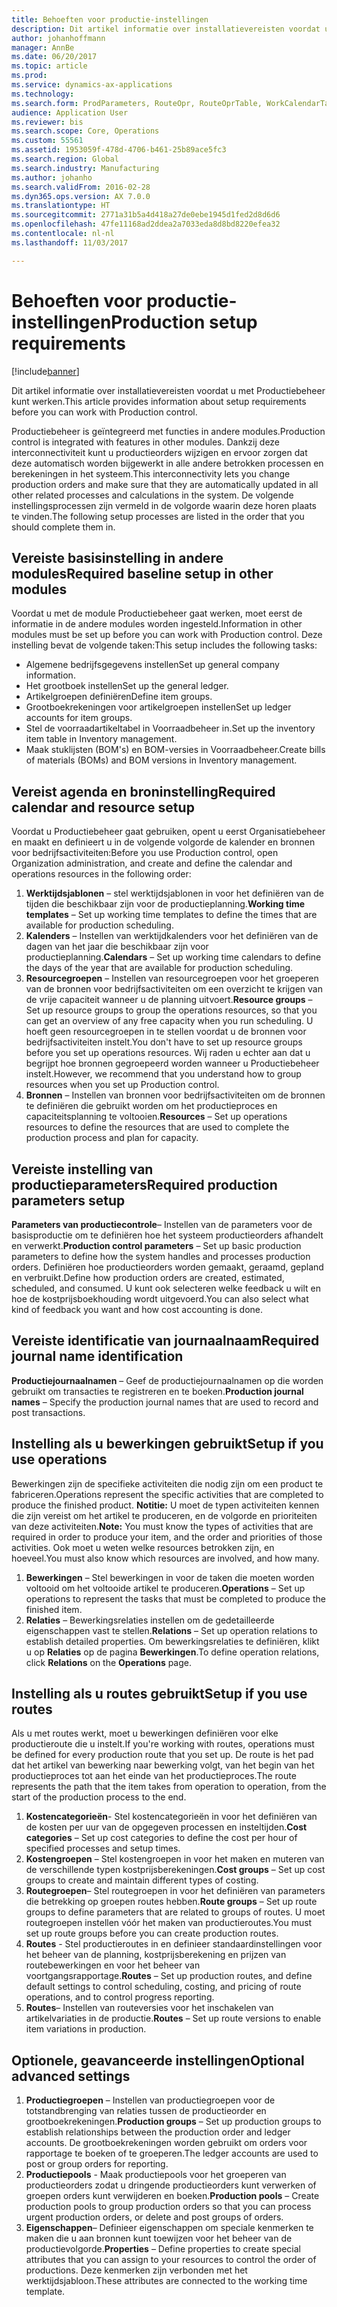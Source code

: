 ```yaml
---
title: Behoeften voor productie-instellingen
description: Dit artikel informatie over installatievereisten voordat u met Productiebeheer kunt werken.
author: johanhoffmann
manager: AnnBe
ms.date: 06/20/2017
ms.topic: article
ms.prod: 
ms.service: dynamics-ax-applications
ms.technology: 
ms.search.form: ProdParameters, RouteOpr, RouteOprTable, WorkCalendarTable, WorkTimeTable, WrkCtrTable
audience: Application User
ms.reviewer: bis
ms.search.scope: Core, Operations
ms.custom: 55561
ms.assetid: 1953059f-478d-4706-b461-25b89ace5fc3
ms.search.region: Global
ms.search.industry: Manufacturing
ms.author: johanho
ms.search.validFrom: 2016-02-28
ms.dyn365.ops.version: AX 7.0.0
ms.translationtype: HT
ms.sourcegitcommit: 2771a31b5a4d418a27de0ebe1945d1fed2d8d6d6
ms.openlocfilehash: 47fe11168ad2ddea2a7033eda8d8bd8220efea32
ms.contentlocale: nl-nl
ms.lasthandoff: 11/03/2017

---
```


# <a name="production-setup-requirements"></a><span data-ttu-id="7c239-103">Behoeften voor productie-instellingen</span><span class="sxs-lookup"><span data-stu-id="7c239-103">Production setup requirements</span></span>

[!include[banner](../includes/banner.md)]


<span data-ttu-id="7c239-104">Dit artikel informatie over installatievereisten voordat u met Productiebeheer kunt werken.</span><span class="sxs-lookup"><span data-stu-id="7c239-104">This article provides information about setup requirements before you can work with Production control.</span></span> 

<span data-ttu-id="7c239-105">Productiebeheer is geïntegreerd met functies in andere modules.</span><span class="sxs-lookup"><span data-stu-id="7c239-105">Production control is integrated with features in other modules.</span></span> <span data-ttu-id="7c239-106">Dankzij deze interconnectiviteit kunt u productieorders wijzigen en ervoor zorgen dat deze automatisch worden bijgewerkt in alle andere betrokken processen en berekeningen in het systeem.</span><span class="sxs-lookup"><span data-stu-id="7c239-106">This interconnectivity lets you change production orders and make sure that they are automatically updated in all other related processes and calculations in the system.</span></span> <span data-ttu-id="7c239-107">De volgende instellingsprocessen zijn vermeld in de volgorde waarin deze horen plaats te vinden.</span><span class="sxs-lookup"><span data-stu-id="7c239-107">The following setup processes are listed in the order that you should complete them in.</span></span>

## <a name="required-baseline-setup-in-other-modules"></a><span data-ttu-id="7c239-108">Vereiste basisinstelling in andere modules</span><span class="sxs-lookup"><span data-stu-id="7c239-108">Required baseline setup in other modules</span></span>
<span data-ttu-id="7c239-109">Voordat u met de module Productiebeheer gaat werken, moet eerst de informatie in de andere modules worden ingesteld.</span><span class="sxs-lookup"><span data-stu-id="7c239-109">Information in other modules must be set up before you can work with Production control.</span></span> <span data-ttu-id="7c239-110">Deze instelling bevat de volgende taken:</span><span class="sxs-lookup"><span data-stu-id="7c239-110">This setup includes the following tasks:</span></span>

-   <span data-ttu-id="7c239-111">Algemene bedrijfsgegevens instellen</span><span class="sxs-lookup"><span data-stu-id="7c239-111">Set up general company information.</span></span>
-   <span data-ttu-id="7c239-112">Het grootboek instellen</span><span class="sxs-lookup"><span data-stu-id="7c239-112">Set up the general ledger.</span></span>
-   <span data-ttu-id="7c239-113">Artikelgroepen definiëren</span><span class="sxs-lookup"><span data-stu-id="7c239-113">Define item groups.</span></span>
-   <span data-ttu-id="7c239-114">Grootboekrekeningen voor artikelgroepen instellen</span><span class="sxs-lookup"><span data-stu-id="7c239-114">Set up ledger accounts for item groups.</span></span>
-   <span data-ttu-id="7c239-115">Stel de voorraadartikeltabel in Voorraadbeheer in.</span><span class="sxs-lookup"><span data-stu-id="7c239-115">Set up the inventory item table in Inventory management.</span></span>
-   <span data-ttu-id="7c239-116">Maak stuklijsten (BOM's) en BOM-versies in Voorraadbeheer.</span><span class="sxs-lookup"><span data-stu-id="7c239-116">Create bills of materials (BOMs) and BOM versions in Inventory management.</span></span>

## <a name="required-calendar-and-resource-setup"></a><span data-ttu-id="7c239-117">Vereist agenda en broninstelling</span><span class="sxs-lookup"><span data-stu-id="7c239-117">Required calendar and resource setup</span></span>
<span data-ttu-id="7c239-118">Voordat u Productiebeheer gaat gebruiken, opent u eerst Organisatiebeheer en maakt en definieert u in de volgende volgorde de kalender en bronnen voor bedrijfsactiviteiten:</span><span class="sxs-lookup"><span data-stu-id="7c239-118">Before you use Production control, open Organization administration, and create and define the calendar and operations resources in the following order:</span></span>

1.  <span data-ttu-id="7c239-119">**Werktijdsjablonen** – stel werktijdsjablonen in voor het definiëren van de tijden die beschikbaar zijn voor de productieplanning.</span><span class="sxs-lookup"><span data-stu-id="7c239-119">**Working time templates** – Set up working time templates to define the times that are available for production scheduling.</span></span>
2.  <span data-ttu-id="7c239-120">**Kalenders** – Instellen van werktijdkalenders voor het definiëren van de dagen van het jaar die beschikbaar zijn voor productieplanning.</span><span class="sxs-lookup"><span data-stu-id="7c239-120">**Calendars** – Set up working time calendars to define the days of the year that are available for production scheduling.</span></span>
3.  <span data-ttu-id="7c239-121">**Resourcegroepen** – Instellen van resourcegroepen voor het groeperen van de bronnen voor bedrijfsactiviteiten om een overzicht te krijgen van de vrije capaciteit wanneer u de planning uitvoert.</span><span class="sxs-lookup"><span data-stu-id="7c239-121">**Resource groups** – Set up resource groups to group the operations resources, so that you can get an overview of any free capacity when you run scheduling.</span></span> <span data-ttu-id="7c239-122">U hoeft geen resourcegroepen in te stellen voordat u de bronnen voor bedrijfsactiviteiten instelt.</span><span class="sxs-lookup"><span data-stu-id="7c239-122">You don't have to set up resource groups before you set up operations resources.</span></span> <span data-ttu-id="7c239-123">Wij raden u echter aan dat u begrijpt hoe bronnen gegroepeerd worden wanneer u Productiebeheer instelt.</span><span class="sxs-lookup"><span data-stu-id="7c239-123">However, we recommend that you understand how to group resources when you set up Production control.</span></span>
4.  <span data-ttu-id="7c239-124">**Bronnen** – Instellen van bronnen voor bedrijfsactiviteiten om de bronnen te definiëren die gebruikt worden om het productieproces en capaciteitsplanning te voltooien.</span><span class="sxs-lookup"><span data-stu-id="7c239-124">**Resources** – Set up operations resources to define the resources that are used to complete the production process and plan for capacity.</span></span>

## <a name="required-production-parameters-setup"></a><span data-ttu-id="7c239-125">Vereiste instelling van productieparameters</span><span class="sxs-lookup"><span data-stu-id="7c239-125">Required production parameters setup</span></span>
<span data-ttu-id="7c239-126">**Parameters van productiecontrole**– Instellen van de parameters voor de basisproductie om te definiëren hoe het systeem productieorders afhandelt en verwerkt.</span><span class="sxs-lookup"><span data-stu-id="7c239-126">**Production control parameters** – Set up basic production parameters to define how the system handles and processes production orders.</span></span> <span data-ttu-id="7c239-127">Definiëren hoe productieorders worden gemaakt, geraamd, gepland en verbruikt.</span><span class="sxs-lookup"><span data-stu-id="7c239-127">Define how production orders are created, estimated, scheduled, and consumed.</span></span> <span data-ttu-id="7c239-128">U kunt ook selecteren welke feedback u wilt en hoe de kostprijsboekhouding wordt uitgevoerd.</span><span class="sxs-lookup"><span data-stu-id="7c239-128">You can also select what kind of feedback you want and how cost accounting is done.</span></span>

## <a name="required-journal-name-identification"></a><span data-ttu-id="7c239-129">Vereiste identificatie van journaalnaam</span><span class="sxs-lookup"><span data-stu-id="7c239-129">Required journal name identification</span></span>
<span data-ttu-id="7c239-130">**Productiejournaalnamen** – Geef de productiejournaalnamen op die worden gebruikt om transacties te registreren en te boeken.</span><span class="sxs-lookup"><span data-stu-id="7c239-130">**Production journal names** – Specify the production journal names that are used to record and post transactions.</span></span>

## <a name="setup-if-you-use-operations"></a><span data-ttu-id="7c239-131">Instelling als u bewerkingen gebruikt</span><span class="sxs-lookup"><span data-stu-id="7c239-131">Setup if you use operations</span></span>
<span data-ttu-id="7c239-132">Bewerkingen zijn de specifieke activiteiten die nodig zijn om een product te fabriceren.</span><span class="sxs-lookup"><span data-stu-id="7c239-132">Operations represent the specific activities that are completed to produce the finished product.</span></span> <span data-ttu-id="7c239-133">**Notitie:** U moet de typen activiteiten kennen die zijn vereist om het artikel te produceren, en de volgorde en prioriteiten van deze activiteiten.</span><span class="sxs-lookup"><span data-stu-id="7c239-133">**Note:** You must know the types of activities that are required in order to produce your item, and the order and priorities of those activities.</span></span> <span data-ttu-id="7c239-134">Ook moet u weten welke resources betrokken zijn, en hoeveel.</span><span class="sxs-lookup"><span data-stu-id="7c239-134">You must also know which resources are involved, and how many.</span></span>

1.  <span data-ttu-id="7c239-135">**Bewerkingen** – Stel bewerkingen in voor de taken die moeten worden voltooid om het voltooide artikel te produceren.</span><span class="sxs-lookup"><span data-stu-id="7c239-135">**Operations** – Set up operations to represent the tasks that must be completed to produce the finished item.</span></span>
2.  <span data-ttu-id="7c239-136">**Relaties** – Bewerkingsrelaties instellen om de gedetailleerde eigenschappen vast te stellen.</span><span class="sxs-lookup"><span data-stu-id="7c239-136">**Relations** – Set up operation relations to establish detailed properties.</span></span> <span data-ttu-id="7c239-137">Om bewerkingsrelaties te definiëren, klikt u op **Relaties** op de pagina **Bewerkingen**.</span><span class="sxs-lookup"><span data-stu-id="7c239-137">To define operation relations, click **Relations** on the **Operations** page.</span></span>

## <a name="setup-if-you-use-routes"></a><span data-ttu-id="7c239-138">Instelling als u routes gebruikt</span><span class="sxs-lookup"><span data-stu-id="7c239-138">Setup if you use routes</span></span>
<span data-ttu-id="7c239-139">Als u met routes werkt, moet u bewerkingen definiëren voor elke productieroute die u instelt.</span><span class="sxs-lookup"><span data-stu-id="7c239-139">If you're working with routes, operations must be defined for every production route that you set up.</span></span> <span data-ttu-id="7c239-140">De route is het pad dat het artikel van bewerking naar bewerking volgt, van het begin van het productieproces tot aan het einde van het productieproces.</span><span class="sxs-lookup"><span data-stu-id="7c239-140">The route represents the path that the item takes from operation to operation, from the start of the production process to the end.</span></span>

1.  <span data-ttu-id="7c239-141">**Kostencategorieën**- Stel kostencategorieën in voor het definiëren van de kosten per uur van de opgegeven processen en insteltijden.</span><span class="sxs-lookup"><span data-stu-id="7c239-141">**Cost categories** – Set up cost categories to define the cost per hour of specified processes and setup times.</span></span>
2.  <span data-ttu-id="7c239-142">**Kostengroepen** – Stel kostengroepen in voor het maken en muteren van de verschillende typen kostprijsberekeningen.</span><span class="sxs-lookup"><span data-stu-id="7c239-142">**Cost groups** – Set up cost groups to create and maintain different types of costing.</span></span>
3.  <span data-ttu-id="7c239-143">**Routegroepen**– Stel routegroepen in voor het definiëren van parameters die betrekking op groepen routes hebben.</span><span class="sxs-lookup"><span data-stu-id="7c239-143">**Route groups** – Set up route groups to define parameters that are related to groups of routes.</span></span> <span data-ttu-id="7c239-144">U moet routegroepen instellen vóór het maken van productieroutes.</span><span class="sxs-lookup"><span data-stu-id="7c239-144">You must set up route groups before you can create production routes.</span></span>
4.  <span data-ttu-id="7c239-145">**Routes** - Stel productieroutes in en definieer standaardinstellingen voor het beheer van de planning, kostprijsberekening en prijzen van routebewerkingen en voor het beheer van voortgangsrapportage.</span><span class="sxs-lookup"><span data-stu-id="7c239-145">**Routes** – Set up production routes, and define default settings to control scheduling, costing, and pricing of route operations, and to control progress reporting.</span></span>
5.  <span data-ttu-id="7c239-146">**Routes**– Instellen van routeversies voor het inschakelen van artikelvariaties in de productie.</span><span class="sxs-lookup"><span data-stu-id="7c239-146">**Routes** – Set up route versions to enable item variations in production.</span></span>

## <a name="optional-advanced-settings"></a><span data-ttu-id="7c239-147">Optionele, geavanceerde instellingen</span><span class="sxs-lookup"><span data-stu-id="7c239-147">Optional advanced settings</span></span>
1.  <span data-ttu-id="7c239-148">**Productiegroepen** – Instellen van productiegroepen voor de totstandbrenging van relaties tussen de productieorder en grootboekrekeningen.</span><span class="sxs-lookup"><span data-stu-id="7c239-148">**Production groups** – Set up production groups to establish relationships between the production order and ledger accounts.</span></span> <span data-ttu-id="7c239-149">De grootboekrekeningen worden gebruikt om orders voor rapportage te boeken of te groeperen.</span><span class="sxs-lookup"><span data-stu-id="7c239-149">The ledger accounts are used to post or group orders for reporting.</span></span>
2.  <span data-ttu-id="7c239-150">**Productiepools** - Maak productiepools voor het groeperen van productieorders zodat u dringende productieorders kunt verwerken of groepen orders kunt verwijderen en boeken.</span><span class="sxs-lookup"><span data-stu-id="7c239-150">**Production pools** – Create production pools to group production orders so that you can process urgent production orders, or delete and post groups of orders.</span></span>
3.  <span data-ttu-id="7c239-151">**Eigenschappen**– Definieer eigenschappen om speciale kenmerken te maken die u aan bronnen kunt toewijzen voor het beheer van de productievolgorde.</span><span class="sxs-lookup"><span data-stu-id="7c239-151">**Properties** – Define properties to create special attributes that you can assign to your resources to control the order of productions.</span></span> <span data-ttu-id="7c239-152">Deze kenmerken zijn verbonden met het werktijdsjabloon.</span><span class="sxs-lookup"><span data-stu-id="7c239-152">These attributes are connected to the working time template.</span></span>






